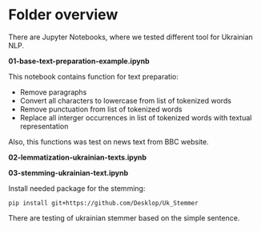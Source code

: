 # Folder overview

There are Jupyter Notebooks, where we tested different tool for Ukrainian NLP.

**01-base-text-preparation-example.ipynb**

This notebook contains function for text preparatio: 

- Remove paragraphs
- Convert all characters to lowercase from list of tokenized words
- Remove punctuation from list of tokenized words
- Replace all interger occurrences in list of tokenized words with textual representation

Also, this functions was test on news text from BBC website.

**02-lemmatization-ukrainian-texts.ipynb**


**03-stemming-ukrainian-text.ipynb**

Install needed package for the stemming:

`pip install git+https://github.com/Desklop/Uk_Stemmer`

There are testing of ukrainian stemmer based on the simple sentence.

